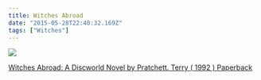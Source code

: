 ```yaml
---
title: Witches Abroad
date: "2015-05-28T22:40:32.169Z"
tags: ["Witches"]
---
```


<a target="_blank"  href="https://www.amazon.com/gp/product/B00GOHATHM/ref=as_li_tl?ie=UTF8&camp=1789&creative=9325&creativeASIN=B00GOHATHM&linkCode=as2&tag=onionblossom-20&linkId=9eeaa0ff46b03bbcc61042d2035fb7e4"><img border="0" src="//ws-na.amazon-adsystem.com/widgets/q?_encoding=UTF8&MarketPlace=US&ASIN=B00GOHATHM&ServiceVersion=20070822&ID=AsinImage&WS=1&Format=_SL250_&tag=onionblossom-20" ></a><img src="//ir-na.amazon-adsystem.com/e/ir?t=onionblossom-20&l=am2&o=1&a=B00GOHATHM" width="1" height="1" border="0" alt="" style="border:none !important; margin:0px !important;" />

<a target="_blank" href="https://www.amazon.com/gp/product/B00GOHATHM/ref=as_li_tl?ie=UTF8&camp=1789&creative=9325&creativeASIN=B00GOHATHM&linkCode=as2&tag=onionblossom-20&linkId=015d2c7bf4dd1271aba39cd5bf6d4b7d">Witches Abroad: A Discworld Novel by Pratchett. Terry ( 1992 ) Paperback</a><img src="//ir-na.amazon-adsystem.com/e/ir?t=onionblossom-20&l=am2&o=1&a=B00GOHATHM" width="1" height="1" border="0" alt="" style="border:none !important; margin:0px !important;" />
